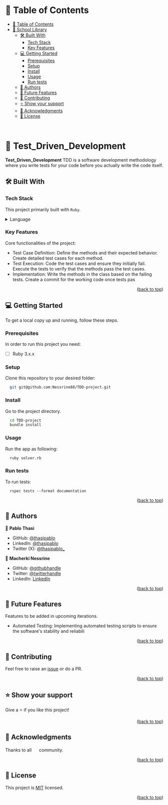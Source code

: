 <!-- TABLE OF CONTENTS -->

# 📗 Table of Contents

- [📗 Table of Contents](#-table-of-contents)
- [📖 School Library ](#-school-library-)
  - [🛠 Built With ](#-built-with-)
    - [Tech Stack ](#tech-stack-)
    - [Key Features ](#key-features-)
  - [💻 Getting Started ](#-getting-started-)
    - [Prerequisites](#prerequisites)
    - [Setup](#setup)
    - [Install](#install)
    - [Usage](#usage)
    - [Run tests](#run-tests)
  - [👥 Authors ](#-authors-)
  - [🔭 Future Features ](#-future-features-)
  - [🤝 Contributing ](#-contributing-)
  - [⭐️ Show your support ](#️-show-your-support-)
  - [🙏 Acknowledgments ](#-acknowledgments-)
  - [📝 License ](#-license-)

<br/>

<!-- PROJECT DESCRIPTION -->

# 📖 Test_Driven_Development <a name="about-project"></a>



**Test_Driven_Development** 
 TDD is a software development methodology where you write tests for your code before you actually write the code itself.

## 🛠 Built With <a name="built-with"></a>

### Tech Stack <a name="tech-stack"></a>

This project primarily built with `Ruby`.

<details>
<summary>Language</summary>
  <ul>
    <li><a href="https://www.mysql.com/">Ruby</a></li>
  </ul>
</details>

<!-- Features -->

### Key Features <a name="key-features"></a>

Core functionalities of the project:
- Test Case Definition:
Define the methods and their expected behavior.
Create detailed test cases for each method.
- Test Execution:
Code the test cases and ensure they initially fail.
Execute the tests to verify that the methods pass the test cases.
- Implementation:
Write the methods in the class based on the failing tests.
Create a commit for the working code once tests pas

<p align="right">(<a href="#readme-top">back to top</a>)</p>

<!-- GETTING STARTED -->

## 💻 Getting Started <a name="getting-started"></a>

To get a local copy up and running, follow these steps.

### Prerequisites

In order to run this project you need:

- [ ] Ruby 3.x.x

### Setup

Clone this repository to your desired folder:

```bash
  git git@github.com:Nessrine88/TDD-project.git
```

### Install

Go to the project directory.

```bash
  cd TDD-project
  bundle install
```

### Usage

Run the app as following:

```bash
  ruby solver.rb
```

### Run tests

To run tests:

```test
  rspec tests --format documentation
```

<p align="right">(<a href="#readme-top">back to top</a>)</p>

<!-- AUTHORS -->

## 👥 Authors <a name="authors"></a>

👤 **Pablo Thasi**

- GitHub: [@thasipablo](https://github.com/thasipablo)
- LinkedIn: [@thasipablo](https://www.linkedin.com/in/thasipablo/)
- Twitter (X): [@thasipablo_](https://twitter.com/thasipablo_)

👤 **Macherki Nessrine**
- GitHub: [@githubhandle](https://github.com/Nessrine88)
- Twitter: [@twitterhandle](https://twitter.com/Nessour88)
- LinkedIn: [LinkedIn](https://www.linkedin.com/in/nessrine-macherki-86959196/)
<p align="right">(<a href="#readme-top">back to top</a>)</p>

<!-- FUTURE FEATURES -->

## 🔭 Future Features <a name="future-features"></a>

Features to be added in upcoming iterations.

- Automated Testing:
Implementing automated testing scripts to ensure the software's stability and reliabili

<p align="right">(<a href="#readme-top">back to top</a>)</p>

## 🤝 Contributing <a name="contributing"></a>

Feel free to raise an [issue](https://github.com/Nessrine88/TDD-project/issues) or do a PR.

<p align="right">(<a href="#readme-top">back to top</a>)</p>

<!-- SUPPORT -->

## ⭐️ Show your support <a name="support"></a>

Give a ⭐️ if you like this project!

<p align="right">(<a href="#readme-top">back to top</a>)</p>


<!-- ACKNOWLEDGEMENTS -->

## 🙏 Acknowledgments <a name="acknowledgements"></a>

Thanks to all <img src="https://assets-global.website-files.com/5dbb30f00775d4c32191a4df/61b33c641028e40f097ca160_microverse-nav-logo-170.png" height="16"> community.

<p align="right">(<a href="#readme-top">back to top</a>)</p>

<!-- FAQ (optional) -->

<!-- LICENSE -->

## 📝 License <a name="license"></a>

This project is [MIT](./LICENSE) licensed.

<p align="right">(<a href="#readme-top">back to top</a>)</p>